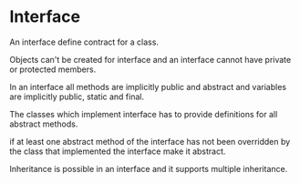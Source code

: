 # Interface

An interface define contract for a class.

Objects can't be created for interface and an interface cannot have private or protected members.

In an interface all methods are implicitly public and abstract and variables are implicitly public, static and final. 

The classes which implement interface has to provide definitions for all abstract methods.

if at least one abstract method of the interface has not been overridden by the class that implemented the interface make it abstract.

Inheritance is possible in an interface and it supports multiple inheritance.
